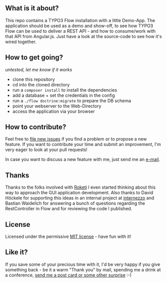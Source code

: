 ## What is it about?

This repo contains a TYPO3 Flow installation with a little Demo-App. The application should be used as a demo and show-off, to see how TYPO3 Flow can be used to deliver a REST API - and how to consume/work with that API from Angular.js. Just have a look at the source-code to see how it's wired together.

## How to get going?

*untested, let me know if it works*

- clone this repository
- cd into the cloned directory
- run a `composer install` to install the dependencies
- add a database + set the credentials in the config
- run a `./flow doctrine:migrate` to prepare the DB schema
- point your webserver to the Web-Directory
- access the application via your browser

## How to contribute?

Feel free to [file new issues](https://github.com/mrimann/flow-angular-rest-demo/issues) if you find a problem or to propose a new feature. If you want to contribute your time and submit an improvement, I'm very eager to look at your pull requests!

In case you want to discuss a new feature with me, just send me an [e-mail](mailto:mario@rimann.org).


## Thanks

Thanks to the folks involved with [Roketi](http://roketi.github.io/) I even started thinking about this way to approach the GUI application development. Also thanks to David Höckele for supporting this ideas in an internal project at [internezzo](http://www.internezzo.ch/) and Bastian Waidelich for answering a bunch of questions regarding the RestController in Flow and for reviewing the code I published.

## License

Licensed under the permissive [MIT license](http://opensource.org/licenses/MIT) - have fun with it!

## Like it?

If you save some of your precious time with it, I'd be very happy if you give something back - be it a warm "Thank you" by mail, spending me a drink at a conference, [send me a post card or some other surprise](http://www.rimann.org/support/) :-)